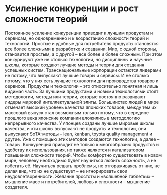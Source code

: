 # Усиление конкуренции и рост сложности теорий

Постоянное усиление конкуренции приводит к лучшим продуктам и сервисам, но одновременно и к возрастанию сложности теорий и технологий. Простые и удобные для потребителя продукты становятся все более сложными в разработке и создании. Мир, с одной стороны, становится простым, а с другой – все более и более сложным. При этом конкурируют уже не столько технологии, но дисциплины и научные школы, которые создают лучшие методы и теории для создания успешных систем.
Транснациональные корпорации остаются лидерами не потому, что выпускают лучшие товары и сервисы. И не столько потому, что у них есть лучшие технологии для производства товаров и сервисов. Продукты и технологии – это относительно понятная и лишь видимая часть. За лучшими продуктами и новыми технологиями стоят методологии, методы или теории, которые постоянно развивают лидеры мировой интеллектуальной элиты. 
Большинство людей в мире отмечает высокий уровень качества японских товаров, между тем их массовый выпуск стал возможным только потому, что в середине прошлого века японские компании вложились в методологию непрерывного качества. У японцев созданы лучшие мировые школы качества, и эти школы выпускают не продукты и технологии, они выпускают SoTA-методы – lean, kanban, toyota quality management и другие. Уже с помощью этих методов создаются технологии, а далее – товары. 
Конкуренция приводит не только к многообразию продуктов и удобству их использования, но также является и катализатором повышения сложности теорий. Чтобы комфортно существовать в новом мире, человеку необходимо будет научиться любить сложность, а не избегать её. Научиться решать проблемы, не отгораживаясь от них, не делая вид, что их не существует – не игнорировать свои неудовлетворенности. Желание простоты и «волшебной таблетки» – мышление масс и потребителей, любовь к сложности – мышление создателя.
